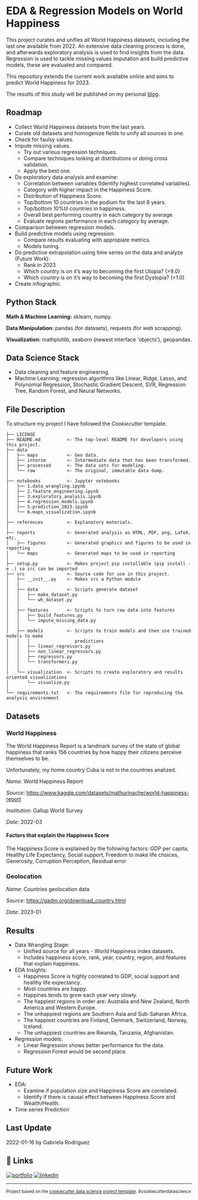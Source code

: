 EDA & Regression Models on World Happiness
==============================

This project curates and unifies all World Happiness datasets, including the last one available from 2022. An extensive data cleaning process is done, and afterwards exploratory analysis is used to find insights from the data. Regression is used to tackle missing values imputation and build predictive models, these are evaluated and compared. 

This repository extends the current work available online and aims to predict World Happiness for 2023. 

The results of this study will be published on my personal
[blog](https://gabrielarscp.wixsite.com/gabsdatascience/blog).

## Roadmap

- Collect World Happiness datasets from the last years.
- Curate old datasets and homogenize fields to unify all sources in one.
- Check for faulsy values.
- Impute missing values.
    - Try out various regression techniques.
    - Compare techniques looking at distributions or doing cross validation.
    - Apply the best one.
- Do exploratory data analysis and examine:
    - Correlation between variables (Identify highest correlated variables).
    - Category with higher impact in the Happiness Score.
    - Distribution of Happiness Score.
    - Top/bottom 10 countries in the podium for the last 8 years.
    - Top/bottom 10%til countries in happiness.
    - Overall best performing country in each category by average.
    - Evaluate regions performance in each category by average.
- Comparison between regression models.
- Build predictive models using regression.
    - Compare results evaluating with appropiate metrics. 
    - Models tuning.
- Do predictive extrapolation using time series on the data and analyze (Future Work):
    - Rank in 2023
    - Which country is on it’s way to becoming the first Utopia? (>9.0) 
    - Which country is on it’s way to becoming the first Dystopia? (<1.0)
- Create infographic.

## Python Stack

**Math & Machine Learning:** sklearn, numpy.

**Data Manipulation:** pandas (for datasets), requests (for web scrapping).

**Visualization:** mathplotlib, seaborn (newest interface 'objects'), geopandas.

## Data Science Stack

- Data cleaning and feature engineering.
- Machine Learning: regression algorithms like Linear, Ridge, Lasso, and Polynomial Regression, Stochastic Gradient Descent, SVR, Regression Tree, Random Forest, and Neural Networks. 

## File Description

To structure my project I have followed the *Cookiecutter* template.

    ├── LICENSE
    ├── README.md          <- The top-level README for developers using this project.
    ├── data
    │   ├── maps           <- Geo data.
    │   ├── interim        <- Intermediate data that has been transformed.
    │   ├── processed      <- The data sets for modeling.
    │   └── raw            <- The original, immutable data dump.
    │
    ├── notebooks          <- Jupyter notebooks
    │   ├── 1.data_wrangling.ipynb          
    │   ├── 2.feature_engineering.ipynb     
    │   ├── 3.exploratory_analysis.ipynb     
    │   ├── 4.regression_models.ipynb
    │   ├── 5.prediction_2023.ipynb
    │   └── 6.maps_visualization.ipynb
    │
    ├── references         <- Explanatory materials.
    │
    ├── reports            <- Generated analysis as HTML, PDF, png, LaTeX, etc.
    │   ├── figures        <- Generated graphics and figures to be used in reporting
    │   └── maps           <- Generated maps to be used in reporting
    │
    ├── setup.py           <- Makes project pip installable (pip install -e .) so src can be imported
    ├── src                <- Source code for use in this project.
    │   ├── __init__.py    <- Makes src a Python module
    │   │
    │   ├── data           <- Scripts generate dataset
    │   │   ├── make_dataset.py
    │   │   └── wh_dataset.py
    │   │
    │   ├── features       <- Scripts to turn raw data into features 
    │   │   ├── build_features.py
    │   │   └── impute_missing_data.py
    │   │
    │   ├── models         <- Scripts to train models and then use trained models to make
    │   │   │                 predictions
    │   │   ├── linear_regressors.py
    │   │   ├── non_linear_regressors.py
    │   │   ├── regressors.py
    │   │   └── transformers.py
    │   │
    │   └── visualization  <- Scripts to create exploratory and results oriented visualizations
    │       └── visualize.py
    │
    └── requirements.txt   <- The requirements file for reproducing the analysis environment 

## Datasets
### World Happiness
The World Happiness Report is a landmark survey of the state of global happiness that ranks 156 countries by how happy their citizens perceive themselves to be. 

Unfortunately, my home country Cuba is not in the countries analized. 

*Name*: World Happiness Report

*Source*: https://www.kaggle.com/datasets/mathurinache/world-happiness-report

*Institution*: Gallup World Survey

*Date*: 2022-03 

#### Factors that explain the Happiness Score
The Happiness Score is explained by the following factors: GDP per capita, Healthy Life Expectancy, Social support, Freedom to make life choices, Generosity, Corruption Perception, Residual error

### Geolocation
*Name*: Countries geolocation data

*Source*: https://gadm.org/download_country.html

*Date*: 2023-01 

## Results
- Data Wrangling Stage:
    - Unified source for all years - World Happiness index datasets.
    - Includes happiness score, rank, year, country, region, and features that explain happiness.
- EDA Insights:
    - Happiness Score is highly correlated to GDP, social support and healthy life expectancy. 
    - Most countries are happy.
    - Happines tends to grow each year very slowly.
    - The happiest regions in order are: Australia and New Zealand, North America and Western Europe.
    - The unhappiest regions are Southern Asia and Sub-Saharan Africa.
    - The happiest countries are Finland, Denmark, Switzerland, Norway, Iceland.
    - The unhappiest countries are Rwanda, Tanzania, Afghanistan.
- Regression models:
    - Linear Regression shows better performance for the data.
    - Regression Forest would be second place.

## Future Work
- EDA: 
    - Examine if population size and Happiness Score are correlated.
    - Identify if there is causal effect between Happiness Score and Wealth/Health.
- Time series Prediction

## Last Update
2022-01-16 by Gabriela Rodriguez

## 🔗 Links
[![portfolio](https://img.shields.io/badge/my_portfolio-000?style=for-the-badge&logo=ko-fi&logoColor=white)](https://gabrielarscp.wixsite.com/gabsdatascience/)
[![linkedin](https://img.shields.io/badge/linkedin-0A66C2?style=for-the-badge&logo=linkedin&logoColor=white)](https://www.linkedin.com/in/gabrielasanta/)

--------

<p><small>Project based on the <a target="_blank" href="https://drivendata.github.io/cookiecutter-data-science/">cookiecutter data science project template</a>. #cookiecutterdatascience</small></p>

<!-- ├── Makefile           <- Makefile with commands like `make data` or `make train` -->
<!-- ├── models             <- Trained and serialized models, model predictions, or model summaries -->
<!-- (pip freeze > requirements.txt) -->
